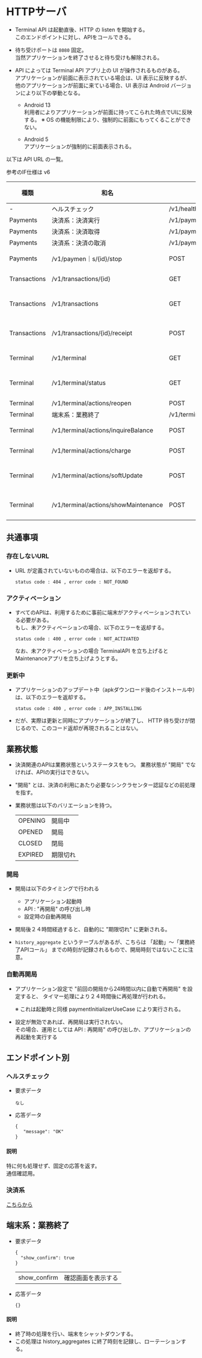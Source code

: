 # HTTPサーバ

- Terminal API は起動直後、HTTP の listen を開始する。  
  このエンドポイントに対し、APIをコールできる。  
- 待ち受けポートは `8080` 固定。  
  当然アプリケーションを終了させると待ち受けも解除される。  
- API によっては Terminal API アプリ上の UI が操作されるものがある。  
  アプリケーションが前面に表示されている場合は、UI 表示に反映するが、  
  他のアプリケーションが前面に来ている場合、UI 表示は Android バージョンにより以下の挙動となる。

  - Android 13    
    利用者によりアプリケーションが前面に持ってこられた時点でUIに反映する。
    ※ OS の機能制限により、強制的に前面にもってくることができない。

  - Android 5  
    アプリケーションが強制的に前面表示される。

  


以下は API URL の一覧。

参考のIF仕様は v6

| 種類 | 和名 | URL | Method | 概要 | 
|---|---|---|---|---|
| - | ヘルスチェック | /v1/health-check | - | | 
| Payments | 決済系：決済実行 | /v1/payments | POST | |
| Payments | 決済系：決済取得 | /v1/payments/{id} | GET |  |
| Payments | 決済系：決済の取消 | /v1/payments/{id}/cancel | POST |  |
| Payments | /v1/paymen｜s/{id}/stop | POST | 決済の中断 |
| Transactions | /v1/transactions/{id} | GET | 取引の取得 |
| Transactions | /v1/transactions | GET | 取引の一覧取得 |
| Transactions | /v1/transactions/{id}/receipt | POST | 取引のレシート印刷 |
| Terminal | /v1/terminal | GET | 端末情報取得 | 
| Terminal | /v1/terminal/status | GET | 端末ステータス取得 | 
| Terminal | /v1/terminal/actions/reopen | POST | 再開局 | 
| Terminal | 端末系：業務終了 | /v1/terminal/actions/shutdown | POST | |
| Terminal | /v1/terminal/actions/inquireBalance | POST | 残高照会 | 
| Terminal | /v1/terminal/actions/charge | POST | チャージ |
| Terminal | /v1/terminal/actions/softUpdate | POST | ソフトウェア更新 |
| Terminal | /v1/terminal/actions/showMaintenance | POST | 保守メニュー表示 |


## 共通事項

### 存在しないURL
- URL が定義されていないものの場合は、以下のエラーを返却する。

  `status code : 404 , error code : NOT_FOUND`

### アクティベーション
- すべてのAPIは、利用するために事前に端末がアクティベーションされている必要がある。  
  もし、未アクティベーションの場合、以下のエラーを返却する。

  `status code : 400 , error code : NOT_ACTIVATED`

  なお、未アクティベーションの場合 TerminalAPI を立ち上げると Maintenanceアプリを立ち上げようとする。

### 更新中
- アプリケーションのアップデート中（apkダウンロード後のインストール中）は、以下のエラーを返却する。

  `status code : 400 , error code : APP_INSTALLING`

- だが、実際は更新と同時にアプリケーションが終了し、 HTTP 待ち受けが閉じるので、このコード返却が再現されることはない。


## 業務状態
- 決済関連のAPIは業務状態というステータスをもつ。
  業務状態が "開局" でなければ、APIの実行はできない。

- "開局" とは、決済の利用にあたり必要なシンクラセンター認証などの前処理を指す。

- 業務状態は以下のバリエーションを持つ。  

  |||
  |---|---|
  | OPENING | 開局中 |
  | OPENED | 開局 |
  | CLOSED | 閉局 | 
  | EXPIRED | 期限切れ | 


### 開局

- 開局は以下のタイミングで行われる  
  - アプリケーション起動時
  - API : "再開局" の呼び出し時
  - 設定時の自動再開局

- 開局後２４時間経過すると、自動的に "期限切れ" に更新される。

- `history_aggregate` というテーブルがあるが、こちらは 「起動」～「業務終了APIコール」 までの時刻が記録されるもので、開局時刻ではないことに注意。


### 自動再開局
- アプリケーション設定で "前回の開局から24時間以内に自動で再開局" を設定すると、
  タイマー処理により２４時間後に再処理が行われる。

  ※ これは起動時と同様 paymentInitializerUseCase により実行される。

- 設定が無効であれば、再開局は実行されない。  
  その場合、運用としては API : 再開局" の呼び出しか、アプリケーションの再起動を実行する
   
## エンドポイント別

### ヘルスチェック

- 要求データ
  ```  
  なし
  ```
- 応答データ
  ```
  {
     "message": "OK"
  }
  ```

#### 説明

特に何も処理せず、固定の応答を返す。  
通信確認用。


### 決済系

[こちらから](./terminal-api-1-1-http-payment.md)


## 端末系：業務終了

- 要求データ
  ```
  {
    "show_confirm": true
  }
  ```
  |  |  |
  |---|---|
  | show_confirm | 確認画面を表示する |

- 応答データ
  ```
  {}
  ```

#### 説明

- 終了時の処理を行い、端末をシャットダウンする。
- この処理は history_aggregates に終了時刻を記録し、ローテーションする。
  